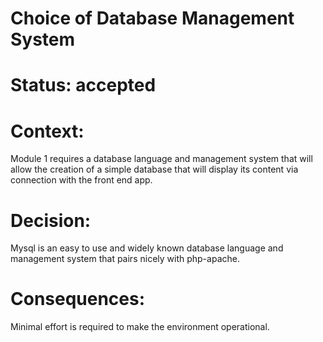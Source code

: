 # Choice of Database Management System

# Status: accepted

# Context: 

Module 1 requires a database language and management system that will
allow the creation of a simple database that will display its content via
connection with the front end app. 

# Decision:

Mysql is an easy to use and widely known database language and management 
system that pairs nicely with php-apache.


# Consequences: 

Minimal effort is required to make the environment operational.

